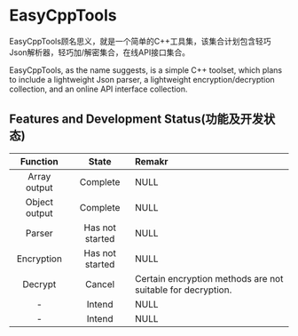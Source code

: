 # EasyCppTools

EasyCppTools顾名思义，就是一个简单的C++工具集，该集合计划包含轻巧Json解析器，轻巧加/解密集合，在线API接口集合。

EasyCppTools, as the name suggests, is a simple C++ toolset, which plans to include a lightweight Json parser, a lightweight encryption/decryption collection, and an online API interface collection.

## Features and Development Status(功能及开发状态)

| Function | State | Remakr |
| :---: | :---: | :--- |
| Array output | Complete | NULL |
| Object output | Complete | NULL |
| Parser | Has not started | NULL |
| Encryption | Has not started | NULL |
| Decrypt | Cancel | Certain encryption methods are not suitable for decryption. |
| - | Intend | NULL |
| - | Intend | NULL |
